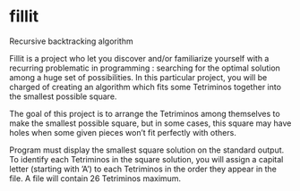 # fillit
Recursive backtracking algorithm

Fillit is a project who let you discover and/or familiarize yourself with a recurring problematic in programming : searching for the optimal solution among a huge set of possibilities. In this particular project, you will be charged of creating an algorithm which fits some Tetriminos together into the smallest possible square.

The goal of this project is to arrange the Tetriminos among themselves to make the smallest possible square, but in some cases, this square may have holes when some given pieces won’t fit perfectly with others.

Program must display the smallest square solution on the standard output. To identify each Tetriminos in the square solution, you will assign a capital letter (starting with ’A’) to each Tetriminos in the order they appear in the file. A file will contain 26 Tetriminos maximum.
